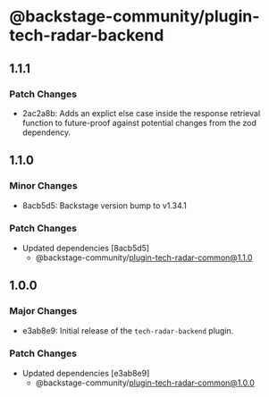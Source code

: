 # @backstage-community/plugin-tech-radar-backend

## 1.1.1

### Patch Changes

- 2ac2a8b: Adds an explict else case inside the response retrieval function to future-proof against potential changes from the zod dependency.

## 1.1.0

### Minor Changes

- 8acb5d5: Backstage version bump to v1.34.1

### Patch Changes

- Updated dependencies [8acb5d5]
  - @backstage-community/plugin-tech-radar-common@1.1.0

## 1.0.0

### Major Changes

- e3ab8e9: Initial release of the `tech-radar-backend` plugin.

### Patch Changes

- Updated dependencies [e3ab8e9]
  - @backstage-community/plugin-tech-radar-common@1.0.0
